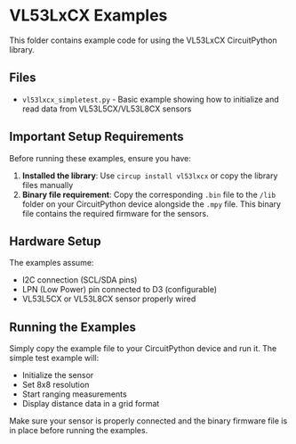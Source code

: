 <!--
SPDX-FileCopyrightText: Copyright (c) 2025 senseBox for senseBox

SPDX-License-Identifier: MIT
-->

# VL53LxCX Examples

This folder contains example code for using the VL53LxCX CircuitPython library.

## Files

- `vl53lxcx_simpletest.py` - Basic example showing how to initialize and read data from VL53L5CX/VL53L8CX sensors

## Important Setup Requirements

Before running these examples, ensure you have:

1. **Installed the library**: Use `circup install vl53lxcx` or copy the library files manually
2. **Binary file requirement**: Copy the corresponding `.bin` file to the `/lib` folder on your CircuitPython device alongside the `.mpy` file. This binary file contains the required firmware for the sensors.

## Hardware Setup

The examples assume:

- I2C connection (SCL/SDA pins)
- LPN (Low Power) pin connected to D3 (configurable)
- VL53L5CX or VL53L8CX sensor properly wired

## Running the Examples

Simply copy the example file to your CircuitPython device and run it. The simple test example will:

- Initialize the sensor
- Set 8x8 resolution
- Start ranging measurements
- Display distance data in a grid format

Make sure your sensor is properly connected and the binary firmware file is in place before running the examples.
